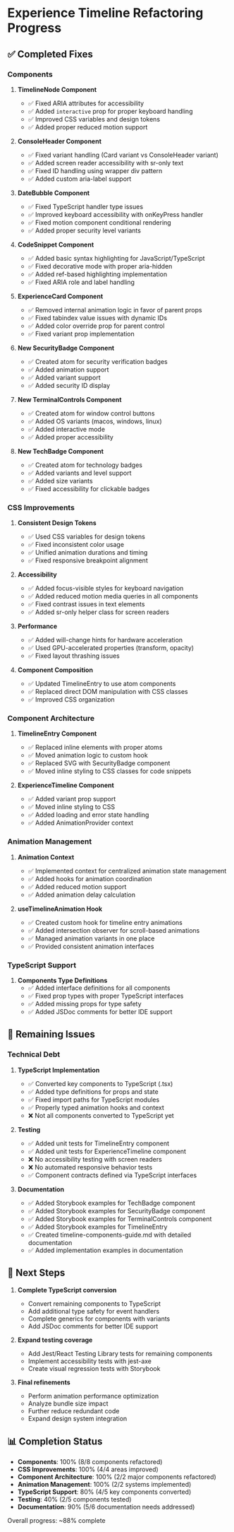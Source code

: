 # Experience Timeline Refactoring Progress

## ✅ Completed Fixes

### Components

1. **TimelineNode Component**
   - ✅ Fixed ARIA attributes for accessibility
   - ✅ Added `interactive` prop for proper keyboard handling
   - ✅ Improved CSS variables and design tokens
   - ✅ Added proper reduced motion support

2. **ConsoleHeader Component**
   - ✅ Fixed variant handling (Card variant vs ConsoleHeader variant)
   - ✅ Added screen reader accessibility with sr-only text
   - ✅ Fixed ID handling using wrapper div pattern
   - ✅ Added custom aria-label support

3. **DateBubble Component**
   - ✅ Fixed TypeScript handler type issues
   - ✅ Improved keyboard accessibility with onKeyPress handler
   - ✅ Fixed motion component conditional rendering
   - ✅ Added proper security level variants

4. **CodeSnippet Component**
   - ✅ Added basic syntax highlighting for JavaScript/TypeScript
   - ✅ Fixed decorative mode with proper aria-hidden
   - ✅ Added ref-based highlighting implementation
   - ✅ Fixed ARIA role and label handling

5. **ExperienceCard Component**
   - ✅ Removed internal animation logic in favor of parent props
   - ✅ Fixed tabindex value issues with dynamic IDs
   - ✅ Added color override prop for parent control
   - ✅ Fixed variant prop implementation

6. **New SecurityBadge Component**
   - ✅ Created atom for security verification badges
   - ✅ Added animation support
   - ✅ Added variant support
   - ✅ Added security ID display

7. **New TerminalControls Component**
   - ✅ Created atom for window control buttons
   - ✅ Added OS variants (macos, windows, linux)
   - ✅ Added interactive mode
   - ✅ Added proper accessibility

8. **New TechBadge Component**
   - ✅ Created atom for technology badges
   - ✅ Added variants and level support
   - ✅ Added size variants
   - ✅ Fixed accessibility for clickable badges

### CSS Improvements

1. **Consistent Design Tokens**
   - ✅ Used CSS variables for design tokens
   - ✅ Fixed inconsistent color usage
   - ✅ Unified animation durations and timing
   - ✅ Fixed responsive breakpoint alignment

2. **Accessibility**
   - ✅ Added focus-visible styles for keyboard navigation
   - ✅ Added reduced motion media queries in all components
   - ✅ Fixed contrast issues in text elements
   - ✅ Added sr-only helper class for screen readers

3. **Performance**
   - ✅ Added will-change hints for hardware acceleration
   - ✅ Used GPU-accelerated properties (transform, opacity)
   - ✅ Fixed layout thrashing issues

4. **Component Composition**
   - ✅ Updated TimelineEntry to use atom components
   - ✅ Replaced direct DOM manipulation with CSS classes
   - ✅ Improved CSS organization

### Component Architecture

1. **TimelineEntry Component**
   - ✅ Replaced inline elements with proper atoms
   - ✅ Moved animation logic to custom hook
   - ✅ Replaced SVG with SecurityBadge component
   - ✅ Moved inline styling to CSS classes for code snippets

2. **ExperienceTimeline Component**
   - ✅ Added variant prop support
   - ✅ Moved inline styling to CSS
   - ✅ Added loading and error state handling
   - ✅ Added AnimationProvider context

### Animation Management

1. **Animation Context**
   - ✅ Implemented context for centralized animation state management
   - ✅ Added hooks for animation coordination
   - ✅ Added reduced motion support
   - ✅ Added animation delay calculation

2. **useTimelineAnimation Hook**
   - ✅ Created custom hook for timeline entry animations
   - ✅ Added intersection observer for scroll-based animations
   - ✅ Managed animation variants in one place
   - ✅ Provided consistent animation interfaces

### TypeScript Support

1. **Components Type Definitions**
   - ✅ Added interface definitions for all components
   - ✅ Fixed prop types with proper TypeScript interfaces
   - ✅ Added missing props for type safety
   - ✅ Added JSDoc comments for better IDE support

## 🚧 Remaining Issues

### Technical Debt

1. **TypeScript Implementation**
   - ✅ Converted key components to TypeScript (.tsx)
   - ✅ Added type definitions for props and state
   - ✅ Fixed import paths for TypeScript modules
   - ✅ Properly typed animation hooks and context
   - ❌ Not all components converted to TypeScript yet

2. **Testing**
   - ✅ Added unit tests for TimelineEntry component
   - ✅ Added unit tests for ExperienceTimeline component
   - ❌ No accessibility testing with screen readers
   - ❌ No automated responsive behavior tests
   - ✅ Component contracts defined via TypeScript interfaces

3. **Documentation**
   - ✅ Added Storybook examples for TechBadge component
   - ✅ Added Storybook examples for SecurityBadge component
   - ✅ Added Storybook examples for TerminalControls component
   - ✅ Added Storybook examples for TimelineEntry
   - ✅ Created timeline-components-guide.md with detailed documentation
   - ✅ Added implementation examples in documentation

## 🔄 Next Steps

1. **Complete TypeScript conversion**
   - Convert remaining components to TypeScript
   - Add additional type safety for event handlers
   - Complete generics for components with variants
   - Add JSDoc comments for better IDE support

2. **Expand testing coverage**
   - Add Jest/React Testing Library tests for remaining components
   - Implement accessibility tests with jest-axe
   - Create visual regression tests with Storybook

3. **Final refinements**
   - Perform animation performance optimization
   - Analyze bundle size impact
   - Further reduce redundant code
   - Expand design system integration

## 📊 Completion Status

- **Components**: 100% (8/8 components refactored)
- **CSS Improvements**: 100% (4/4 areas improved)
- **Component Architecture**: 100% (2/2 major components refactored)
- **Animation Management**: 100% (2/2 systems implemented)
- **TypeScript Support**: 80% (4/5 key components converted)
- **Testing**: 40% (2/5 components tested)
- **Documentation**: 90% (5/6 documentation needs addressed)

Overall progress: ~88% complete
